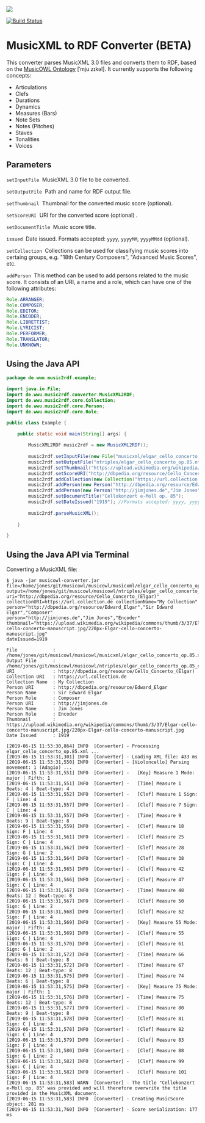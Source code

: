 [![](https://www.uni-muenster.de/imperia/md/images/allgemein/farbunabhaengig/wwu.svg)](https://www.uni-muenster.de/de/)

[![Build Status](https://travis-ci.com/jimjonesbr/musicowl.svg?branch=master)](https://travis-ci.com/jimjonesbr/musicowl)

# MusicXML to RDF Converter (BETA)

This converter parses MusicXML 3.0 files and converts them to RDF, based on the [MusicOWL Ontology](http://linkeddata.uni-muenster.de/ontology/musicscore/mso.owl) [ˈmjuːzɪkəl]. It currently supports the following concepts:
 
 * Articulations
 * Clefs
 * Durations
 * Dynamics
 * Measures (Bars)
 * Note Sets
 * Notes (Pitches)
 * Staves
 * Tonalities 
 * Voices

## Parameters

`setInputFile`&nbsp;   MusicXML 3.0 file to be converted.

`setOutputFile`&nbsp;   Path and name for RDF output file.

`setThumbnail`&nbsp;   Thumbnail for the converted music score (optional).

`setScoreURI`&nbsp;   URI for the converted score (optional) .

`setDocumentTitle`&nbsp;   Music score title.

`issued`&nbsp;   Date issued. Formats accepted: `yyyy`, `yyyyMM`, `yyyyMMdd` (optional).

`setCollection`&nbsp;   Collections can be used for classifying music scores into certaing groups, e.g. "18th Century Composers", "Advanced Music Scores", etc.

`addPerson`&nbsp;   This method can be used to add persons related to the music score. It consists of an URI, a name and a role, which can have one of the following attributes:

```java
Role.ARRANGER;
Role.COMPOSER;
Role.EDITOR;
Role.ENCODER;
Role.LIBRETTIST;
Role.LYRICIST;
Role.PERFORMER;
Role.TRANSLATOR;
Role.UNKNOWN;
```


## Using the Java API

```java
package de.wwu.music2rdf.example;

import java.io.File;
import de.wwu.music2rdf.converter.MusicXML2RDF;
import de.wwu.music2rdf.core.Collection;
import de.wwu.music2rdf.core.Person;
import de.wwu.music2rdf.core.Role;

public class Example {

	public static void main(String[] args) {
				
		MusicXML2RDF music2rdf = new MusicXML2RDF();
			
		music2rdf.setInputFile(new File("musicxml/elgar_cello_concerto_op.85.xml"));
		music2rdf.setOutputFile("ntriples/elgar_cello_concerto_op.85.nt");
		music2rdf.setThumbnail("https://upload.wikimedia.org/wikipedia/commons/thumb/3/37/Elgar-cello-concerto-manuscript.jpg/220px-Elgar-cello-concerto-manuscript.jpg");
		music2rdf.setScoreURI("http://dbpedia.org/resource/Cello_Concerto_(Elgar)");
		music2rdf.addCollection(new Collection("https://url.collection.de","Great Composers"));
		music2rdf.addPerson(new Person("http://dbpedia.org/resource/Edward_Elgar","Sir Edward William Elgar",Role.COMPOSER));
		music2rdf.addPerson(new Person("http://jimjones.de","Jim Jones",Role.ENCODER));		
		music2rdf.setDocumentTitle("Cellokonzert e-Moll op. 85");
		music2rdf.setDateIssued("1919"); //Formats accepted: yyyy, yyyyMM, yyyyMMdd.
		
		music2rdf.parseMusicXML();
		
	}

}

```

## Using the Java API via Terminal
Converting a MusicXML file:

```shell
$ java -jar musicowl-converter.jar 
file=/home/jones/git/musicowl/musicowl/musicxml/elgar_cello_concerto_op.85.xml 
output=/home/jones/git/musicowl/musicowl/ntriples/elgar_cello_concerto_op.85.nt 
uri="http://dbpedia.org/resource/Cello_Concerto_(Elgar)" 
collectionURI=https://url.collection.de collectionName="My Collection" 
person="http://dbpedia.org/resource/Edward_Elgar","Sir Edward Elgar","Composer" 
person="http://jimjones.de","Jim Jones","Encoder" 
thumbnail="https://upload.wikimedia.org/wikipedia/commons/thumb/3/37/Elgar-cello-concerto-manuscript.jpg/220px-Elgar-cello-concerto-manuscript.jpg" 
dateIssued=1919

File 	         : /home/jones/git/musicowl/musicowl/musicxml/elgar_cello_concerto_op.85.xml
Output File      : /home/jones/git/musicowl/musicowl/ntriples/elgar_cello_concerto_op.85_console.nt
URI 	         : http://dbpedia.org/resource/Cello_Concerto_(Elgar)
Collection URI   : https://url.collection.de
Collection Name  : My Collection
Person URI       : http://dbpedia.org/resource/Edward_Elgar
Person Name      : Sir Edward Elgar
Person Role      : Composer
Person URI       : http://jimjones.de
Person Name      : Jim Jones
Person Role      : Encoder
Thumbnail        : https://upload.wikimedia.org/wikipedia/commons/thumb/3/37/Elgar-cello-concerto-manuscript.jpg/220px-Elgar-cello-concerto-manuscript.jpg
Date Issued      : 1919

[2019-06-15 11:53:30,864] INFO  [Converter] - Processing elgar_cello_concerto_op.85.xml ...
[2019-06-15 11:53:31,301] INFO  [Converter] - Loading XML file: 433 ms
[2019-06-15 11:53:31,550] INFO  [Converter] - [Violoncello] Parsing movement: 1 (Adagio) ... 
[2019-06-15 11:53:31,551] INFO  [Converter] - 	[Key] Measure 1 Mode: major | Fifth: 1
[2019-06-15 11:53:31,551] INFO  [Converter] - 	[Time] Measure 1 Beats: 4 | Beat-type: 4
[2019-06-15 11:53:31,552] INFO  [Converter] - 	[Clef] Measure 1 Sign: F | Line: 4
[2019-06-15 11:53:31,557] INFO  [Converter] - 	[Clef] Measure 7 Sign: C | Line: 4
[2019-06-15 11:53:31,557] INFO  [Converter] - 	[Time] Measure 9 Beats: 9 | Beat-type: 8
[2019-06-15 11:53:31,559] INFO  [Converter] - 	[Clef] Measure 18 Sign: F | Line: 4
[2019-06-15 11:53:31,561] INFO  [Converter] - 	[Clef] Measure 25 Sign: C | Line: 4
[2019-06-15 11:53:31,562] INFO  [Converter] - 	[Clef] Measure 28 Sign: G | Line: 2
[2019-06-15 11:53:31,564] INFO  [Converter] - 	[Clef] Measure 38 Sign: C | Line: 4
[2019-06-15 11:53:31,565] INFO  [Converter] - 	[Clef] Measure 42 Sign: F | Line: 4
[2019-06-15 11:53:31,566] INFO  [Converter] - 	[Clef] Measure 47 Sign: C | Line: 4
[2019-06-15 11:53:31,567] INFO  [Converter] - 	[Time] Measure 48 Beats: 12 | Beat-type: 8
[2019-06-15 11:53:31,567] INFO  [Converter] - 	[Clef] Measure 50 Sign: G | Line: 2
[2019-06-15 11:53:31,568] INFO  [Converter] - 	[Clef] Measure 52 Sign: F | Line: 4
[2019-06-15 11:53:31,569] INFO  [Converter] - 	[Key] Measure 55 Mode: major | Fifth: 4
[2019-06-15 11:53:31,569] INFO  [Converter] - 	[Clef] Measure 55 Sign: C | Line: 4
[2019-06-15 11:53:31,570] INFO  [Converter] - 	[Clef] Measure 61 Sign: G | Line: 2
[2019-06-15 11:53:31,572] INFO  [Converter] - 	[Time] Measure 66 Beats: 6 | Beat-type: 8
[2019-06-15 11:53:31,572] INFO  [Converter] - 	[Time] Measure 67 Beats: 12 | Beat-type: 8
[2019-06-15 11:53:31,575] INFO  [Converter] - 	[Time] Measure 74 Beats: 6 | Beat-type: 8
[2019-06-15 11:53:31,575] INFO  [Converter] - 	[Key] Measure 75 Mode: major | Fifth: 1
[2019-06-15 11:53:31,576] INFO  [Converter] - 	[Time] Measure 75 Beats: 12 | Beat-type: 8
[2019-06-15 11:53:31,577] INFO  [Converter] - 	[Time] Measure 80 Beats: 9 | Beat-type: 8
[2019-06-15 11:53:31,578] INFO  [Converter] - 	[Clef] Measure 81 Sign: C | Line: 4
[2019-06-15 11:53:31,578] INFO  [Converter] - 	[Clef] Measure 82 Sign: C | Line: 4
[2019-06-15 11:53:31,579] INFO  [Converter] - 	[Clef] Measure 83 Sign: F | Line: 4
[2019-06-15 11:53:31,580] INFO  [Converter] - 	[Clef] Measure 88 Sign: G | Line: 2
[2019-06-15 11:53:31,582] INFO  [Converter] - 	[Clef] Measure 99 Sign: C | Line: 4
[2019-06-15 11:53:31,582] INFO  [Converter] - 	[Clef] Measure 101 Sign: F | Line: 4
[2019-06-15 11:53:31,583] WARN  [Converter] - The title "Cellokonzert e-Moll op. 85" was provided and will therefore overwrite the title provided in the MusicXML document.
[2019-06-15 11:53:31,583] INFO  [Converter] - Creating MusicScore object: 281 ms
[2019-06-15 11:53:31,760] INFO  [Converter] - Score serialization: 177 ms

```

